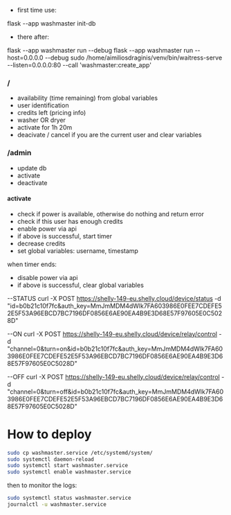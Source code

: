 * first time use:

flask --app washmaster init-db



* there after:

flask --app washmaster run --debug
flask --app washmaster run --host=0.0.0.0 --debug
sudo /home/aimiliosdraginis/venv/bin/waitress-serve --listen=0.0.0.0:80 --call 'washmaster:create_app'



### /
* availability (time remaining) from global variables
* user identification
* credits left (pricing info)
* washer OR dryer 
* activate for 1h 20m
* deacivate / cancel if you are the current user and clear variables



### /admin
* update db
* activate
* deactivate


#### activate
- check if power is available, otherwise do nothing and return error
- check if this user has enough credits
- enable power via api
- if above is successful, start timer
- decrease credits
- set global variables: username, timestamp

when timer ends:
- disable power via api
- if above is successful, clear global variables



--STATUS
curl -X POST https://shelly-149-eu.shelly.cloud/device/status -d "id=b0b21c10f7fc&auth_key=MmJmMDM4dWlk7FA603986E0FEE7CDEFE52E5F53A96EBCD7BC7196DF0856E6AE90EA4B9E3D68E57F97605E0C5028D"

--ON
curl -X POST https://shelly-149-eu.shelly.cloud/device/relay/control -d "channel=0&turn=on&id=b0b21c10f7fc&auth_key=MmJmMDM4dWlk7FA603986E0FEE7CDEFE52E5F53A96EBCD7BC7196DF0856E6AE90EA4B9E3D68E57F97605E0C5028D"

--OFF
curl -X POST https://shelly-149-eu.shelly.cloud/device/relay/control -d "channel=0&turn=off&id=b0b21c10f7fc&auth_key=MmJmMDM4dWlk7FA603986E0FEE7CDEFE52E5F53A96EBCD7BC7196DF0856E6AE90EA4B9E3D68E57F97605E0C5028D"

# How to deploy

```sh
sudo cp washmaster.service /etc/systemd/system/
sudo systemctl daemon-reload
sudo systemctl start washmaster.service
sudo systemctl enable washmaster.service
```

then to monitor the logs:

```sh
sudo systemctl status washmaster.service
journalctl -u washmaster.service
```
